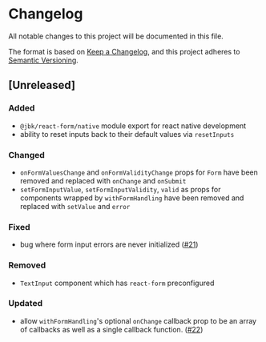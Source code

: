 # Changelog
All notable changes to this project will be documented in this file.

The format is based on [Keep a Changelog](https://keepachangelog.com/en/1.0.0/),
and this project adheres to [Semantic Versioning](https://semver.org/spec/v2.0.0.html).

## [Unreleased]
### Added
- `@jbk/react-form/native` module export for react native development
- ability to reset inputs back to their default values via `resetInputs`

### Changed
- `onFormValuesChange` and `onFormValidityChange` props for `Form` have been removed and replaced with `onChange` and `onSubmit`
- `setFormInputValue`, `setFormInputValidity`, `valid` as props for components wrapped by `withFormHandling` have been removed and replaced with `setValue` and `error`

### Fixed
- bug where form input errors are never initialized ([#21](https://github.com/JBKLabs/react-form/issues/21))

### Removed
- `TextInput` component which has `react-form` preconfigured

### Updated
- allow `withFormHandling`'s optional `onChange` callback prop to be an array of callbacks as well as a single callback function. ([#22](https://github.com/JBKLabs/react-form/issues/22))
